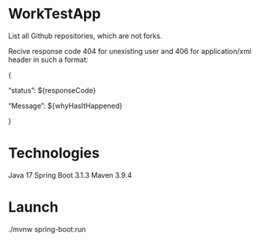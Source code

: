 # WorkTestApp
List all Github repositories, which are not forks.

Recive response code 404 for unexisting user and 406 for application/xml header in such a format: 

{

“status”: ${responseCode}

“Message”: ${whyHasItHappened}

}

# Technologies
Java 17
Spring Boot 3.1.3
Maven 3.9.4

# Launch
./mvnw spring-boot:run 
